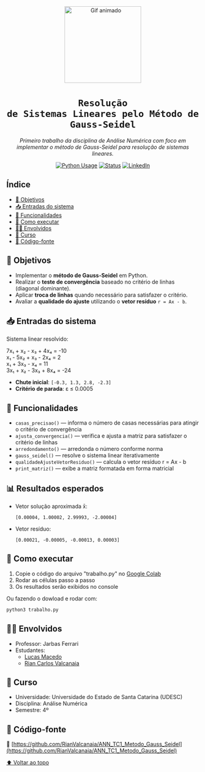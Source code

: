 <div align="center" id="topo">

<img src="https://media.giphy.com/media/iIqmM5tTjmpOB9mpbn/giphy.gif" width="200px" alt="Gif animado"/>

# <code><strong>Resolução de Sistemas Lineares pelo Método de Gauss-Seidel</strong></code>

<em>Primeiro trabalho da disciplina de Análise Numérica com foco em implementar o método de Gauss-Seidel para resolução de sistemas lineares.</em>

[![Python Usage](https://img.shields.io/badge/Python-100%25-blue?style=for-the-badge\&logo=python)]()
[![Status](https://img.shields.io/badge/Status-Concluído-green?style=for-the-badge)]()
[![LinkedIn](https://img.shields.io/badge/LinkedIn-Visite%20meu%20perfil-blue?style=for-the-badge&logo=linkedin)](https://www.linkedin.com/in/rian-carlos-valcanaia-b2b487168/)

</div>

## Índice

- [📌 Objetivos](#-objetivos)
- [📥 Entradas do sistema](#-entradas-do-sistema)
- [🧰 Funcionalidades](#-funcionalidades)
- [📂 Como executar](#-como-executar)
- [👨‍🏫 Envolvidos](#-envolvidos)
- [📅 Curso](#-curso)
- [📄 Código-fonte](#-código-fonte)

## 📌 Objetivos

- Implementar o **método de Gauss-Seidel** em Python.
- Realizar o **teste de convergência** baseado no critério de linhas (diagonal dominante).
- Aplicar **troca de linhas** quando necessário para satisfazer o critério.
- Avaliar a **qualidade do ajuste** utilizando o **vetor resíduo** `r = Ax - b`.

## 📥 Entradas do sistema

Sistema linear resolvido:

  7x₁ +  x₂ -  x₃ + 4x₄ = -10  
  x₁  - 5x₂ +  x₃ - 2x₄ =   2  
  x₁  +     3x₃ -  x₄ =  11  
  3x₁ +  x₂ - 3x₃ + 8x₄ = -24

- **Chute inicial**: `[-0.3, 1.3, 2.8, -2.3]`
- **Critério de parada**: ε ≤ 0.0005

## 🧰 Funcionalidades

- `casas_precisao()` — informa o número de casas necessárias para atingir o critério de convergência
- `ajusta_convergencia()` — verifica e ajusta a matriz para satisfazer o critério de linhas
- `arredondamento()` — arredonda o número conforme norma
- `gauss_seidel()` — resolve o sistema linear iterativamente
- `qualidadeAjusteVetorResiduo()` — calcula o vetor resíduo r = Ax - b 
- `print_matriz()` — exibe a matriz formatada em forma matricial

## 📊 Resultados esperados

- Vetor solução aproximada x̄:
  ```
  [0.00004, 1.00002, 2.99993, -2.00004]
  ```

- Vetor resíduo:
  ```
  [0.00021, -0.00005, -0.00013, 0.00003]
  ```

## 📂 Como executar

1. Copie o código do arquivo "trabalho.py" no [Google Colab](https://colab.research.google.com)
2. Rodar as células passo a passo
3. Os resultados serão exibidos no console

Ou fazendo o dowload e rodar com:
```bash
python3 trabalho.py
```


## 👨‍🏫 Envolvidos

- Professor: Jarbas Ferrari
- Estudantes:
  - [Lucas Macedo](https://github.com/lucasomac0)
  - [Rian Carlos Valcanaia](https://github.com/RianValcanaia)

## 📅 Curso

- Universidade: Universidade do Estado de Santa Catarina (UDESC)
- Disciplina: Análise Numérica
- Semestre: 4º

## 📄 Código-fonte

🔗 [https://github.com/RianValcanaia/ANN_TC1_Metodo_Gauss_Seidel](https://github.com/RianValcanaia/ANN_TC1_Metodo_Gauss_Seidel)

[⬆ Voltar ao topo](#topo)

